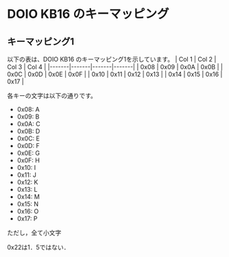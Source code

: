 # DOIO KB16 のキーマッピング

## キーマッピング1
以下の表は、DOIO KB16 のキーマッピング1を示しています。
| Col 1 | Col 2 | Col 3 | Col 4 |
|-------|-------|-------|-------|
| 0x08  | 0x09   | 0x0A  | 0x0B  |
| 0x0C  | 0x0D   | 0x0E  | 0x0F   |
| 0x10  | 0x11  | 0x12  | 0x13  |
| 0x14  | 0x15  | 0x16   | 0x17  |

各キーの文字は以下の通りです。
- 0x08: A
- 0x09: B
- 0x0A: C
- 0x0B: D
- 0x0C: E
- 0x0D: F
- 0x0E: G
- 0x0F: H
- 0x10: I
- 0x11: J
- 0x12: K
- 0x13: L
- 0x14: M
- 0x15: N
- 0x16: O
- 0x17: P

ただし，全て小文字

0x22は1．5ではない．